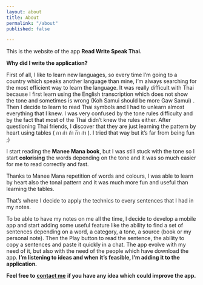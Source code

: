 ```yaml
---
layout: about
title: About
permalink: "/about"
published: false

---
```

This is the website of the app **Read Write Speak Thai.**

**Why did I write the application?**

First of all, I like to learn new languages, so every time I’m going to a country which speaks another language than mine, I’m always searching for the most efficient way to learn the language. It was really difficult with Thai because I first learn using the English transcription which does not show the tone and sometimes is wrong (Koh Samui should be more Gaw Samui) . Then I decide to learn to read Thai symbols and I had to unlearn almost everything that I knew. I was very confused by the tone rules difficulty and by the fact that most of the Thai didn’t knew the rules either. After questioning Thai friends, I discover that they are just learning the pattern by heart using tables ( กา ก่า ก้า ก๊า ก๋า ). I tried that way but it’s far from being fun ;)

I start reading the **Manee Mana book**, but I was still stuck with the tone so I start **colorising** the words depending on the tone and it was so much easier for me to read correctly and fast.

Thanks to Manee Mana repetition of words and colours, I was able to learn by heart also the tonal pattern and it was much more fun and useful than learning the tables.

That’s where I decide to apply the technics to every sentences that I had in my notes.

To be able to have my notes on me all the time, I decide to develop a mobile app and start adding some useful feature like the ability to find a set of sentences depending on a word, a category, a tone, a source (book or my personal note). Then the Play button to read the sentence, the ability to copy a sentences and paste it quickly in a chat. The app evolve with my need of it, but also with the need of the people which have download the app. **I’m listening to ideas and when it’s feasible, I’m adding it to the application.**

**Feel free to** [**contact me**](/contact/) **if you have any idea which could improve the app.**